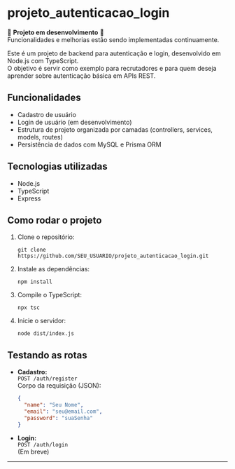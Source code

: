 ﻿# projeto_autenticacao_login

🚧 **Projeto em desenvolvimento** 🚧  
Funcionalidades e melhorias estão sendo implementadas continuamente.

Este é um projeto de backend para autenticação e login, desenvolvido em Node.js com TypeScript.  
O objetivo é servir como exemplo para recrutadores e para quem deseja aprender sobre autenticação básica em APIs REST.

## Funcionalidades

- Cadastro de usuário
- Login de usuário (em desenvolvimento)
- Estrutura de projeto organizada por camadas (controllers, services, models, routes)
- Persistência de dados com MySQL e Prisma ORM

## Tecnologias utilizadas

- Node.js
- TypeScript
- Express

## Como rodar o projeto

1. Clone o repositório:
   ```
   git clone https://github.com/SEU_USUARIO/projeto_autenticacao_login.git
   ```
2. Instale as dependências:
   ```
   npm install
   ```
3. Compile o TypeScript:
   ```
   npx tsc
   ```
4. Inicie o servidor:
   ```
   node dist/index.js
   ```

## Testando as rotas

- **Cadastro:**  
  `POST /auth/register`  
  Corpo da requisição (JSON):
  ```json
  {
    "name": "Seu Nome",
    "email": "seu@email.com",
    "password": "suaSenha"
  }
  ```

- **Login:**  
  `POST /auth/login`  
  (Em breve)

---


